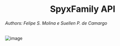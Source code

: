 <h1 align="center"> SpyxFamily API</h1>

<h6> Authors: Felipe S. Molina e Suellen P. de Camargo</h6> 

![image](https://user-images.githubusercontent.com/73572394/198190383-988f1004-88f3-4e53-b12e-aa9b3cb06225.png)
